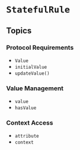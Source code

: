 # ``StatefulRule``

## Topics

### Protocol Requirements

- ``Value``
- ``initialValue``
- ``updateValue()``

### Value Management

- ``value``
- ``hasValue``

### Context Access

- ``attribute``
- ``context``